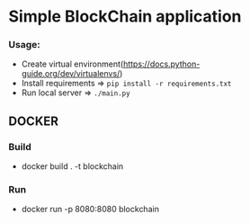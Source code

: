 # Simple BlockChain application

### Usage:
* Create virtual environment(https://docs.python-guide.org/dev/virtualenvs/)
* Install requirements => ```pip install -r requirements.txt```
* Run local server => ```./main.py ```

## DOCKER

### Build
* docker build . -t blockchain

### Run
* docker run -p 8080:8080 blockchain
